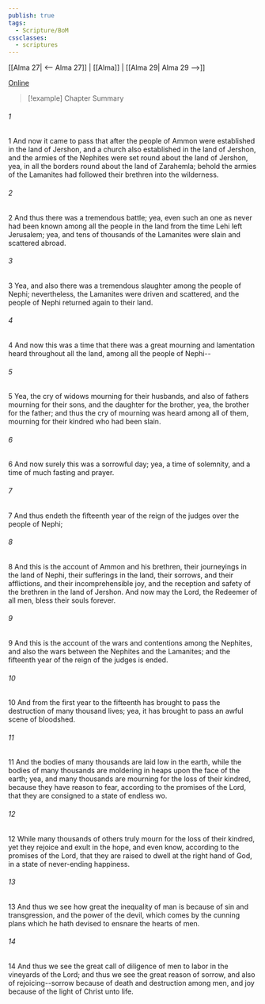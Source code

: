 ```yaml
---
publish: true
tags:
  - Scripture/BoM
cssclasses:
  - scriptures
---
```

[[Alma 27| <-- Alma 27]] | [[Alma]] | [[Alma 29| Alma 29 -->]]

[Online](https://churchofjesuschrist.org/study/scriptures/bofm/alma/28?lang=eng)

>[!example] Chapter Summary
>
###### 1
1 And now it came to pass that after the people of Ammon were established in the land of Jershon, and a church also established in the land of Jershon, and the armies of the Nephites were set round about the land of Jershon, yea, in all the borders round about the land of Zarahemla; behold the armies of the Lamanites had followed their brethren into the wilderness.
###### 2
2 And thus there was a tremendous battle; yea, even such an one as never had been known among all the people in the land from the time Lehi left Jerusalem; yea, and tens of thousands of the Lamanites were slain and scattered abroad.
###### 3
3 Yea, and also there was a tremendous slaughter among the people of Nephi; nevertheless, the Lamanites were driven and scattered, and the people of Nephi returned again to their land.
###### 4
4 And now this was a time that there was a great mourning and lamentation heard throughout all the land, among all the people of Nephi--
###### 5
5 Yea, the cry of widows mourning for their husbands, and also of fathers mourning for their sons, and the daughter for the brother, yea, the brother for the father; and thus the cry of mourning was heard among all of them, mourning for their kindred who had been slain.
###### 6
6 And now surely this was a sorrowful day; yea, a time of solemnity, and a time of much fasting and prayer.
###### 7
7 And thus endeth the fifteenth year of the reign of the judges over the people of Nephi;
###### 8
8 And this is the account of Ammon and his brethren, their journeyings in the land of Nephi, their sufferings in the land, their sorrows, and their afflictions, and their incomprehensible joy, and the reception and safety of the brethren in the land of Jershon. And now may the Lord, the Redeemer of all men, bless their souls forever.
###### 9
9 And this is the account of the wars and contentions among the Nephites, and also the wars between the Nephites and the Lamanites; and the fifteenth year of the reign of the judges is ended.
###### 10
10 And from the first year to the fifteenth has brought to pass the destruction of many thousand lives; yea, it has brought to pass an awful scene of bloodshed.
###### 11
11 And the bodies of many thousands are laid low in the earth, while the bodies of many thousands are moldering in heaps upon the face of the earth; yea, and many thousands are mourning for the loss of their kindred, because they have reason to fear, according to the promises of the Lord, that they are consigned to a state of endless wo.
###### 12
12 While many thousands of others truly mourn for the loss of their kindred, yet they rejoice and exult in the hope, and even know, according to the promises of the Lord, that they are raised to dwell at the right hand of God, in a state of never-ending happiness.
###### 13
13 And thus we see how great the inequality of man is because of sin and transgression, and the power of the devil, which comes by the cunning plans which he hath devised to ensnare the hearts of men.
###### 14
14 And thus we see the great call of diligence of men to labor in the vineyards of the Lord; and thus we see the great reason of sorrow, and also of rejoicing--sorrow because of death and destruction among men, and joy because of the light of Christ unto life.




